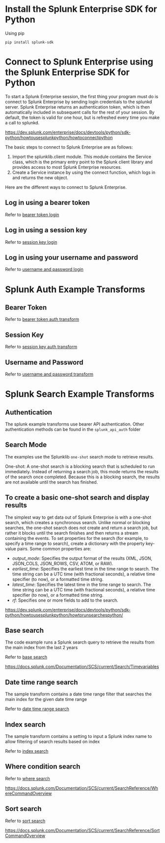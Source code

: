 # Install the Splunk Enterprise SDK for Python

Using pip

```
pip install splunk-sdk 
```

# Connect to Splunk Enterprise using the Splunk Enterprise SDK for Python

To start a Splunk Enterprise session, the first thing your program must do is connect to Splunk Enterprise by sending login credentials to the splunkd server. 
Splunk Enterprise returns an authentication token, which is then automatically included in subsequent calls for the rest of your session. By default, the token is valid for one hour, but is refreshed every time you make a call to splunkd.


https://dev.splunk.com/enterprise/docs/devtools/python/sdk-python/howtousesplunkpython/howtoconnectpython

The basic steps to connect to Splunk Enterprise are as follows:

1. Import the splunklib.client module. This module contains the Service class, which is the primary entry point to the Splunk client library and provides access to most Splunk Enterprise resources.
2. Create a Service instance by using the connect function, which logs in and returns the new object.


Here are the different ways to connect to Splunk Enterprise.

## Log in using a bearer token

Refer to [bearer token login](/transforms/splunk-trx-examples/splunk_api_auth/bearer_token.py)

## Log in using a session key

Refer to [session key login](/transforms/splunk-trx-examples/splunk_api_auth/session_key.py)

## Log in using your username and password

Refer to [username and password login](/transforms/splunk-trx-examples/splunk_api_auth/username_password.py)


# Splunk Auth Example Transforms

## Bearer Token
Refer to [bearer token auth transform](/transforms/splunk-trx-examples/transforms/BearerTokenAuth.py)

## Session Key
Refer to [session key auth transform](/transforms/splunk-trx-examples/transforms/SessionKeyAuth.py)

## Username and Password
Refer to [username and password transform](/transforms/splunk-trx-examples/transforms/UsernamePasswordAuth.py)

# Splunk Search Example Transforms

## Authentication
The splunk example transforms use bearer API authentication.
Other authentication methods can be found in the `splunk_api_auth` folder

## Search Mode
The examples use the Splunklib `one-shot` search mode to retrieve results.

One-shot: A one-shot search is a blocking search that is scheduled to run immediately. Instead of returning a search job, this mode returns the results of the search once completed. Because this is a blocking search, the results are not available until the search has finished.

## To create a basic one-shot search and display results
The simplest way to get data out of Splunk Enterprise is with a one-shot search, which creates a synchronous search. Unlike normal or blocking searches, the one-shot search does not create and return a search job, but rather it blocks until the search finishes and then returns a stream containing the events. To set properties for the search (for example, to specify a time range to search), create a dictionary with the property key-value pairs. Some common properties are:

- _output_mode_: Specifies the output format of the results (XML, JSON, JSON_COLS, JSON_ROWS, CSV, ATOM, or RAW).
- _earliest_time_: Specifies the earliest time in the time range to search. The time string can be a UTC time (with fractional seconds), a relative time specifier (to now), or a formatted time string.
- _latest_time_: Specifies the latest time in the time range to search. The time string can be a UTC time (with fractional seconds), a relative time specifier (to now), or a formatted time string.
- _rf_: Specifies one or more fields to add to the search.

https://dev.splunk.com/enterprise/docs/devtools/python/sdk-python/howtousesplunkpython/howtorunsearchespython/

## Base search

The code example runs a Splunk search query to retrieve the results from the main index from the last 2 years

Refer to [base search](/transforms/splunk-trx-examples/transforms/BaseSearch.py)

https://docs.splunk.com/Documentation/SCS/current/Search/Timevariables


## Date time range search

The sample transform contains a date time range filter that searches the main index for the given date time range

Refer to [date time range search](/transforms/splunk-trx-examples/transforms/DateTimeSearch.py)


## Index search

The sample transform contains a setting to input a Splunk index name to allow filtering of search results based on index

Refer to [index search](/transforms/splunk-trx-examples/transforms/IndexSearch.py)


## Where condition search

Refer to [where search](/transforms/splunk-trx-examples/transforms/WhereSearch.py)

https://docs.splunk.com/Documentation/SCS/current/SearchReference/WhereCommandOverview


## Sort search

Refer to [sort search](/transforms/splunk-trx-examples/transforms/SortSearch.py)

https://docs.splunk.com/Documentation/SCS/current/SearchReference/SortCommandOverview
